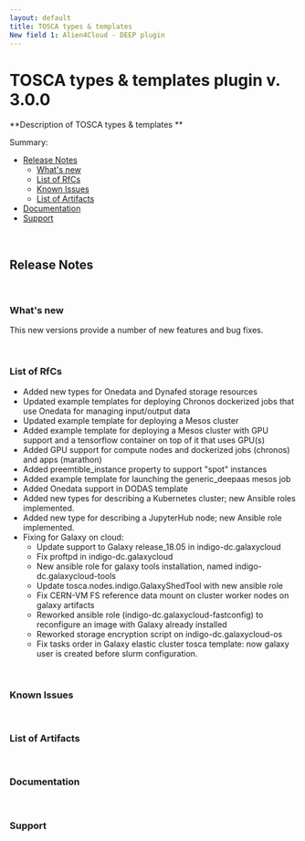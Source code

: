 ```yaml
---
layout: default
title: TOSCA types & templates
New field 1: Alien4Cloud - DEEP plugin
---
```


# TOSCA types & templates plugin v. 3.0.0
**Description of TOSCA types & templates
**

Summary:

* [Release Notes](#rn)
	* [What's new](#wn)
	* [List of RfCs](#lrfc)
	* [Known Issues](#kn)
	* [List of Artifacts](#la)
* [Documentation](#doc)
* [Support](#su)

<a name="rn">&nbsp;</a>
## Release Notes

<a name="wn">&nbsp;</a>
### What's new
This new versions provide a number of new features and bug fixes.

<a name="lrfc">&nbsp;</a>
### List of RfCs

* Added new types for Onedata and Dynafed storage resources
* Updated example templates for deploying Chronos dockerized jobs that use Onedata for managing input/output data
* Updated example template for deploying a Mesos cluster
* Added example template for deploying a Mesos cluster with GPU support and a tensorflow container on top of it that uses GPU(s)
* Added GPU support for compute nodes and dockerized jobs (chronos) and apps (marathon)
* Added preemtible_instance property to support "spot" instances
* Added example template for launching the generic_deepaas mesos job
* Added Onedata support in DODAS template
* Added new types for describing a Kubernetes cluster; new Ansible roles implemented.
* Added new type for describing a JupyterHub node; new Ansible role implemented.
* Fixing for Galaxy on cloud:
	* Update support to Galaxy release_18.05 in indigo-dc.galaxycloud
	* Fix proftpd in indigo-dc.galaxycloud
	* New ansible role for galaxy tools installation, named indigo-dc.galaxycloud-tools
	* Update tosca.nodes.indigo.GalaxyShedTool with new ansible role
	* Fix CERN-VM FS reference data mount on cluster worker nodes on galaxy artifacts
	* Reworked ansible role (indigo-dc.galaxycloud-fastconfig) to reconfigure an image with Galaxy already installed
	* Reworked storage encryption script on indigo-dc.galaxycloud-os
	* Fix tasks order in Galaxy elastic cluster tosca template: now galaxy user is created before slurm configuration.

<a name="kn">&nbsp;</a>
### Known Issues

<a name="la">&nbsp;</a>
### List of Artifacts

<a name="doc">&nbsp;</a>
### Documentation

<a name="su">&nbsp;</a>
### Support
